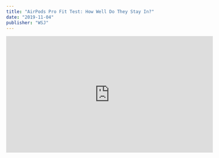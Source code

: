 ```yaml
---
title: "AirPods Pro Fit Test: How Well Do They Stay In?"
date: "2019-11-04"
publisher: "WSJ"
---
```


<iframe width="560" height="315" src="https://www.youtube.com/embed/OZzi_-CEE_A" frameborder="0" allow="accelerometer; autoplay; encrypted-media; gyroscope; picture-in-picture" allowfullscreen title="Why ‘Sign in With Apple’ Beats Passwords and Facebook"></iframe>